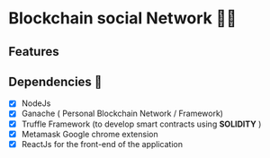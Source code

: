 # Blockchain social Network :astronaut:

## Features


## Dependencies :muscle:
- [x] NodeJs
- [x] Ganache ( Personal Blockchain Network / Framework)
- [x] Truffle Framework (to develop smart contracts using **SOLIDITY** )
- [x] Metamask Google chrome extension
- [x] ReactJs for the front-end of the application 
